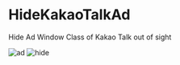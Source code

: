 # HideKakaoTalkAd

Hide Ad Window Class of Kakao Talk out of sight

![ad](https://user-images.githubusercontent.com/32415358/54832120-ec37e100-4cfe-11e9-8b77-cca1b53e82c9.PNG)
![hide](https://user-images.githubusercontent.com/32415358/54832226-1db0ac80-4cff-11e9-8eb2-13bd5d65d46d.PNG)

